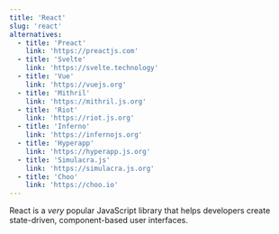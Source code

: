 ```yaml
---
title: 'React'
slug: 'react'
alternatives:
  - title: 'Preact'
    link: 'https://preactjs.com'
  - title: 'Svelte'
    link: 'https://svelte.technology'
  - title: 'Vue'
    link: 'https://vuejs.org'
  - title: 'Mithril'
    link: 'https://mithril.js.org'
  - title: 'Riot'
    link: 'https://riot.js.org'
  - title: 'Inferno'
    link: 'https://infernojs.org'
  - title: 'Hyperapp'
    link: 'https://hyperapp.js.org'
  - title: 'Simulacra.js'
    link: 'https://simulacra.js.org'
  - title: 'Choo'
    link: 'https://choo.io'
---
```


React is a _very_ popular JavaScript library that helps developers create state-driven, component-based user interfaces.
